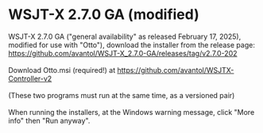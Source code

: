 # WSJT-X 2.7.0 GA (modified)
 WSJT-X 2.7.0 GA ("general availability" as released February 17, 2025), modified for use with "Otto"), download the installer from the release page: 
 <br>https://github.com/avantol/WSJT-X_2.7.0-GA/releases/tag/v2.7.0-202
 <br><br>Download Otto.msi (required!) at https://github.com/avantol/WSJTX-Controller-v2
 <br><br>(These two programs must run at the same time, as a versioned pair)
 <br><br>When running the installers, at the Windows warning message, click "More info" then "Run anyway".
